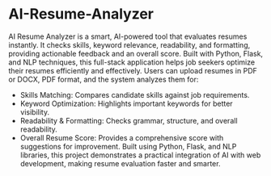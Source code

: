 # AI-Resume-Analyzer
AI Resume Analyzer is a smart, AI-powered tool that evaluates resumes instantly. It checks skills, keyword relevance, readability, and formatting, providing actionable feedback and an overall score. Built with Python, Flask, and NLP techniques, this full-stack application helps job seekers optimize their resumes efficiently and effectively.
Users can upload resumes in PDF or DOCX, PDF format, and the system analyzes them for:
- Skills Matching: Compares candidate skills against job requirements.
- Keyword Optimization: Highlights important keywords for better visibility.
- Readability & Formatting: Checks grammar, structure, and overall readability.
- Overall Resume Score: Provides a comprehensive score with suggestions for improvement.
Built using Python, Flask, and NLP libraries, this project demonstrates a practical integration of AI with web development, making resume evaluation faster and smarter.
